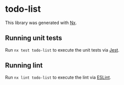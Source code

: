 # todo-list

This library was generated with [Nx](https://nx.dev).

## Running unit tests

Run `nx test todo-list` to execute the unit tests via [Jest](https://jestjs.io).

## Running lint

Run `nx lint todo-list` to execute the lint via [ESLint](https://eslint.org/).
